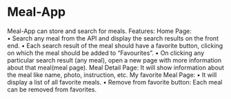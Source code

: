 # Meal-App
Meal-App can store and search for meals.
Features: 
  Home Page:  
    •	Search any meal from the API and display the search results on the front end.
    •	Each search result of the meal should have a favorite button, clicking on which the meal should be added to “Favourites”.
    •	On clicking any particular search result (any meal), open a new page with more information about that meal(meal page).
  Meal Detail Page: It will show information about the meal like name, photo, instruction, etc.
  My favorite Meal Page:
    •	It will display a list of all favorite meals.
    •	Remove from favorite button: Each meal can be removed from favorites.



